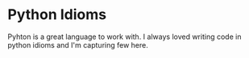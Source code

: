 # Python Idioms
Pyhton is a great language to work with. I always loved writing code in python idioms and I'm capturing few here.
